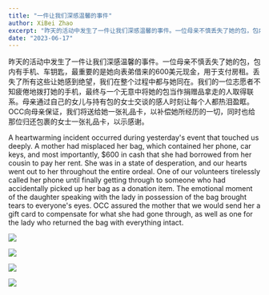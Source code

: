 ```yaml
---
title: "一件让我们深感温馨的事件"
author: XiBei Zhao
excerpt: "昨天的活动中发生了一件让我们深感温馨的事件。一位母亲不慎丢失了她的包，包内有手机、车钥匙，最重要的是她向表弟借来的600美元现金，用于支付房租。丢失了所有这些让她感到绝望，我们在整个过程中都与她同在。我们的一位志愿者不知疲倦地拨打她的手机，最终与一个无意中将她的包当作捐赠品拿走的人取得联系。母亲通过自己的女儿与持有包的女士交谈的感人时刻让每个人都热泪盈眶。"
date: "2023-06-17"
---
```


昨天的活动中发生了一件让我们深感温馨的事件。一位母亲不慎丢失了她的包，包内有手机、车钥匙，最重要的是她向表弟借来的600美元现金，用于支付房租。丢失了所有这些让她感到绝望，我们在整个过程中都与她同在。我们的一位志愿者不知疲倦地拨打她的手机，最终与一个无意中将她的包当作捐赠品拿走的人取得联系。母亲通过自己的女儿与持有包的女士交谈的感人时刻让每个人都热泪盈眶。OCC向母亲保证，我们将送给她一张礼品卡，以补偿她所经历的一切，同时也给那位归还包裹的女士一张礼品卡，以示感谢。

A heartwarming incident occurred during yesterday's event that touched us deeply. A mother had misplaced her bag, which contained her phone, car keys, and most importantly, $600 in cash that she had borrowed from her cousin to pay her rent. She was in a state of desperation, and our hearts went out to her throughout the entire ordeal. One of our volunteers tirelessly called her phone until finally getting through to someone who had accidentally picked up her bag as a donation item. The emotional moment of the daughter speaking with the lady in possession of the bag brought tears to everyone's eyes. OCC assured the mother that we would send her a gift card to compensate for what she had gone through, as well as one for the lady who returned the bag with everything intact.

![](https://res.cloudinary.com/dhngj18do/image/upload/f_auto,q_auto/v1/images/355157159_251425647522525_3150926901563326076_n)

![](https://res.cloudinary.com/dhngj18do/image/upload/f_auto,q_auto/v1/images/355243559_251425687522521_1711765503375595628_n)

![](https://res.cloudinary.com/dhngj18do/image/upload/f_auto,q_auto/v1/images/355103000_251425637522526_2184171715944795270_n)

![](https://res.cloudinary.com/dhngj18do/image/upload/f_auto,q_auto/v1/images/355115677_251425750855848_6183037427232732756_n)
